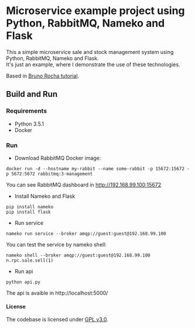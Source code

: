 # Microservice example project using Python, RabbitMQ, Nameko and Flask

This a simple microservice sale and stock management system using Python, RabbitMQ, Nameko and Flask.  
It's just an example, where I demonstrate the use of these technologies.  
  
Based in [Bruno Rocha tutorial](http://brunorocha.org/python/microservices-with-python-rabbitmq-and-nameko.html).

## Build and Run ##

### Requirements ###
* Python 3.5.1
* Docker
  
### Run ###
* Download RabbitMQ Docker image:
```shell
docker run -d --hostname my-rabbit --name some-rabbit -p 15672:15672 -p 5672:5672 rabbitmq:3-management
```
You can see RabbitMQ dashboard in http://192.168.99.100:15672

* Install Nameko and Flask
```shell
pip install nameko
pip install flask
```

* Run service
```shell
nameko run service --broker amqp://guest:guest@192.168.99.100
```

You can test the service by nameko shell:
```shell
nameko shell --broker amqp://guest:guest@192.168.99.100
n.rpc.sale.sell(1)
```

* Run api
```shell
python api.py
```

The api is avaible in http://localhost:5000/
  
#### License ####

The codebase is licensed under [GPL v3.0](http://www.gnu.org/licenses/gpl-3.0.html).
